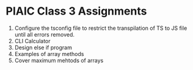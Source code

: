# PIAIC Class 3 Assignments

1. Configure the tsconfig file to restrict the transpilation of TS to JS file until all errors removed.
2. CLI Calculator
3. Design else if program
4. Examples of array methods
5. Cover maximum mehtods of arrays
